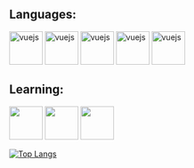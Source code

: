 ## Languages:
<div style="display: inline-block;">
  <img src="https://cdn.jsdelivr.net/gh/devicons/devicon/icons/mysql/mysql-original-wordmark.svg" alt="vuejs" width="60" height="60" style="max-width:100%;"/>
  <img src="https://cdn.jsdelivr.net/gh/devicons/devicon/icons/html5/html5-plain-wordmark.svg" alt="vuejs" width="60" height="60" style="max-width:100%;"/>
  <img src="https://cdn.jsdelivr.net/gh/devicons/devicon/icons/css3/css3-plain-wordmark.svg" alt="vuejs" width="60" height="60" style="max-width:100%;"/>
  <img src="https://cdn.jsdelivr.net/gh/devicons/devicon/icons/php/php-original.svg" alt="vuejs" width="60" height="60" style="max-width:100%;"/>
  <img src= "https://cdn-icons-png.flaticon.com/128/226/226777.png" alt="vuejs" width="60" height="60" style="max-width:100%;"/>
</div>

<br>

## Learning:
<div style="display: inline-block;">
  <img src="https://cdn.jsdelivr.net/gh/devicons/devicon/icons/javascript/javascript-original.svg" width="60" height="60" style="max-width:100%;"/>
  <img src="https://cdn.jsdelivr.net/gh/devicons/devicon/icons/c/c-original.svg" width="60" height="60" style="max-width:100%;" />
  <img src="https://cdn.jsdelivr.net/gh/devicons/devicon@latest/icons/csharp/csharp-original.svg" width="60" height="60" style="max-width:100%;"/>
</div>

<br>

[![Top Langs](https://github-readme-stats.vercel.app/api/top-langs/?username=clararicioni&layout=donut)](https://github.com/clararicioni/github-readme-stats)
